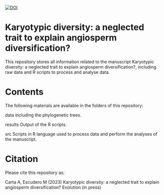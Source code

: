 [![DOI](https://zenodo.org/badge/477742795.svg)](https://zenodo.org/badge/latestdoi/477742795)

# Karyotypic diversity: a neglected trait to explain angiosperm diversification?
This repository stores all information related to the manuscript Karyotypic diversity: a neglected trait to explain angiosperm diversification?, including raw data and R scripts to process and analyse data.
# Contents
The following materials are available in the folders of this repository:

data including the phylogenetic trees.

results Output of the R scripts.

src Scripts in R language used to process data and perform the analyses of the manuscript.
# Citation
Please cite this repository as:

Carta A, Escudero M (2023) Karyotypic diversity: a neglected trait to explain angiosperm diversification? Evolution (in press)
